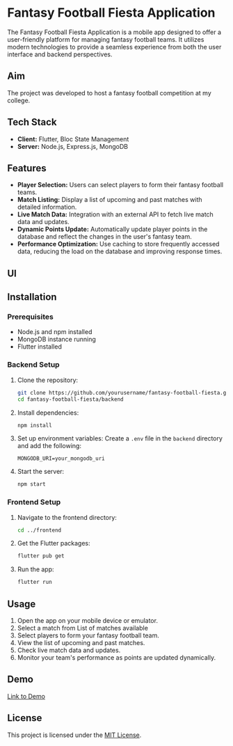 # Fantasy Football Fiesta Application

The Fantasy Football Fiesta Application is a mobile app designed to offer a user-friendly platform for managing fantasy football teams. It utilizes modern technologies to provide a seamless experience from both the user interface and backend perspectives.

## Aim

The project was developed to host a fantasy football competition at my college.

## Tech Stack

- **Client:** Flutter, Bloc State Management
- **Server:** Node.js, Express.js, MongoDB

## Features

- **Player Selection:** Users can select players to form their fantasy football teams.
- **Match Listing:** Display a list of upcoming and past matches with detailed information.
- **Live Match Data:** Integration with an external API to fetch live match data and updates.
- **Dynamic Points Update:** Automatically update player points in the database and reflect the changes in the user's fantasy team.
- **Performance Optimization:** Use caching to store frequently accessed data, reducing the load on the database and improving response times.


##  UI 

## Installation

### Prerequisites

- Node.js and npm installed
- MongoDB instance running
- Flutter installed

### Backend Setup

1. Clone the repository:
    ```bash
    git clone https://github.com/yourusername/fantasy-football-fiesta.git
    cd fantasy-football-fiesta/backend
    ```

2. Install dependencies:
    ```bash
    npm install
    ```

3. Set up environment variables:
    Create a `.env` file in the `backend` directory and add the following:
    ```plaintext
    MONGODB_URI=your_mongodb_uri
    
    ```

4. Start the server:
    ```bash
    npm start
    ```

### Frontend Setup

1. Navigate to the frontend directory:
    ```bash
    cd ../frontend
    ```

2. Get the Flutter packages:
    ```bash
    flutter pub get
    ```

3. Run the app:
    ```bash
    flutter run
    ```

## Usage

1. Open the app on your mobile device or emulator.
2. Select a match from List of matches available
3. Select players to form your fantasy football team.
4. View the list of upcoming and past matches.
5. Check live match data and updates.
6. Monitor your team's performance as points are updated dynamically.


## Demo

[Link to Demo]()

## License

This project is licensed under the [MIT License](https://choosealicense.com/licenses/mit/).
